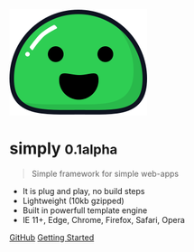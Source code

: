 ![logo](_media/icon.svg)

# simply <small>0.1alpha</small>

> Simple framework for simple web-apps

- It is plug and play, no build steps
- Lightweight (10kb gzipped)
- Built in powerfull template engine
- IE 11+, Edge, Chrome, Firefox, Safari, Opera 


[GitHub](https://simply.js.org/)
[Getting Started](#docsify)
